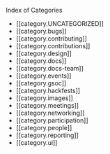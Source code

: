 Index of Categories

* [[category.UNCATEGORIZED]]
* [[category.bugs]]
* [[category.contributing]]
* [[category.contributions]]
* [[category.design]]
* [[category.docs]]
* [[category.docs-team]]
* [[category.events]]
* [[category.gsoc]]
* [[category.hackfests]]
* [[category.images]]
* [[category.meetings]]
* [[category.networking]]
* [[category.participation]]
* [[category.people]]
* [[category.reporting]]
* [[category.ui]]

